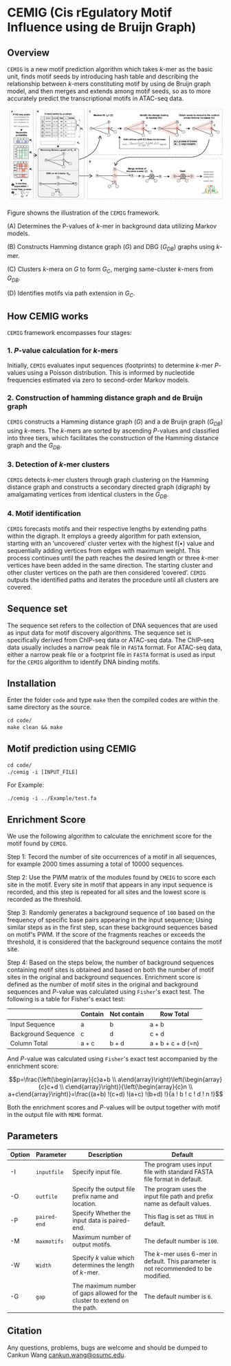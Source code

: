 # CEMIG (Cis rEgulatory Motif Influence using de Bruijn Graph)

## Overview

`CEMIG` is a new motif prediction algorithm which takes *k*-mer as the basic unit, finds motif seeds by introducing hash table and describing the relationship between *k*-mers constituting motif by using de Bruijn graph model, and then merges and extends among motif seeds, so as to more accurately predict the transcriptional motifs in ATAC-seq data.

![image](overview.jpg)

Figure showns the illustration of the `CEMIG` framework. 

(A) Determines the P-values of *k*-mer in background data utilizing Markov models. 

(B) Constructs Hamming distance graph ($G$) and DBG ($G_{DB}$) graphs using *k*-mer.

(C) Clusters *k*-mera on $G$ to form $G_C$, merging same-cluster *k*-mers from $G_{DB}$.

(D) Identifies motifs via path extension in $G_C$.

## How CEMIG works

`CEMIG` framework encompasses four stages:

### 1. *P*-value calculation for *k*-mers

Initially, `CEMIG` evaluates input sequences (footprints) to determine *k*-mer *P*-values using a Poisson distribution. This is informed by nucleotide frequencies estimated via zero to second-order Markov models.

### 2. Construction of hamming distance graph and de Bruijn graph

`CEMIG` constructs a Hamming distance graph ($G$) and a de Bruijn graph ($G_{DB}$) using *k*-mers. The *k*-mers are sorted by ascending *P*-values and classified into three tiers, which facilitates the construction of the Hamming distance graph and the $G_{DB}$.

### 3. Detection of *k*-mer clusters

`CEMIG` detects *k*-mer clusters through graph clustering on the Hamming distance graph and constructs a secondary directed graph (digraph) by amalgamating vertices from identical clusters in the $G_{DB}$.

### 4. Motif identification

`CEMIG` forecasts motifs and their respective lengths by extending paths within the digraph. It employs a greedy algorithm for path extension, starting with an ‘uncovered’ cluster vertex with the highest f(•) value and sequentially adding vertices from edges with maximum weight. This process continues until the path reaches the desired length or three *k*-mer vertices have been added in the same direction. The starting cluster and other cluster vertices on the path are then considered ‘covered’. `CEMIG` outputs the identified paths and iterates the procedure until all clusters are covered.

## Sequence set

The sequence set refers to the collection of DNA sequences that are used as input data for motif discovery algorithms. The sequence set is specifically derived from ChIP-seq data or ATAC-seq data. The ChIP-seq data usually includes a narrow peak file in `FASTA` format. For ATAC-seq data, either a narrow peak file or a footprint file in `FASTA` format is used as input for the `CEMIG` algorithm to identify DNA binding motifs.

## Installation

Enter the folder `code` and type `make` then the compiled codes are within the same directory as the source.

```
cd code/
make clean && make
```

## Motif prediction using CEMIG

```
cd code/
./cemig -i [INPUT_FILE]
```

For Example:

```
./cemig -i ../Example/test.fa
```

## Enrichment Score

We use the following algorithm to calculate the enrichment score for the motif found by `CEMIG`.

Step 1: Tecord the number of site occurrences of a motif in all sequences, for example 2000 times assuming a total of 10000 sequences.

Step 2: Use the PWM matrix of the modules found by `CMEIG` to score each site in the motif. Every site in motif that appears in any input sequence is recorded, and this step is repeated for all sites and the lowest score is recorded as the threshold.

Step 3: Randomly generates a background sequence of `100` based on the frequency of specific base pairs appearing in the input sequence; Using similar steps as in the first step, scan these background sequences based on motif's PWM. If the score of the fragments reaches or exceeds the threshold, it is considered that the background sequence contains the motif site. 

Step 4: Based on the steps below, the number of background sequences containing motif sites is obtained and based on both the number of motif sites in the original and background sequences. Enrichment score is defined as the number of motif sites in the original and background sequences and *P*-value was calculated using `Fisher`'s exact test. The following is a table for Fisher's exact test:

|   | Contain | Not contain | Row Total |
| ------------- | ------------- | ------------- | ------------- |
| Input Sequence  | a | b | a + b |
| Background Sequence  | c | d | c + d |
| Column Total  | a + c | b + d | a + b + c + d (=n) |

And *P*-value was calculated using `Fisher`'s exact test accompanied by the enrichment score:

$$p=\frac{\left(\begin{array}{c}a+b \\ a\end{array}\right)\left(\begin{array}{c}c+d \\ c\end{array}\right)}{\left(\begin{array}{c}n \\ a+c\end{array}\right)}=\frac{(a+b) !(c+d) !(a+c) !(b+d) !}{a ! b ! c ! d ! n !}$$

Both the enrichment scores and *P*-values will be output together with motif in the output file with `MEME` format.

## Parameters

| Option  | Parameter | Description | Default |
| ------------- | ------------- | ------------- | ------------- |
| -I  | `inputfile` | Specify input file. | The program uses input file with standard FASTA file format in default.|
| -O  | `outfile` | Specify the output file prefix name and location. | The program uses the input file path and prefix name as default values. |
| -P  | `paired-end` | Specify Whether the input data is paired-end. | This flag is set as `TRUE` in default. |
| -M | `maxmotifs` | Maximum number of output motifs. | The default number is `100`. |  
| -W | `Width` | Specify *k* value which determines the length of *k*-mer.  | The *k*-mer uses 6-mer in default. This parameter is not recommended to be modified. |
| -G | `gap` | The maximum number of gaps allowed for the cluster to extend on the path. | The default number is `6`. |  

## Citation
Any questions, problems, bugs are welcome and should be dumped to
Cankun Wang <cankun.wang@osumc.edu>.

